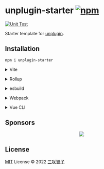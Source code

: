 # unplugin-starter [![npm](https://img.shields.io/npm/v/unplugin-starter.svg)](https://npmjs.com/package/unplugin-starter)

[![Unit Test](https://github.com/sxzz/unplugin-starter/actions/workflows/unit-test.yml/badge.svg)](https://github.com/sxzz/unplugin-starter/actions/workflows/unit-test.yml)

Starter template for [unplugin](https://github.com/unjs/unplugin).

## Installation

```bash
npm i unplugin-starter
```

<details>
<summary>Vite</summary><br>

```ts
// vite.config.ts
import UnpluginStarter from 'unplugin-starter/vite';

export default defineConfig({
  plugins: [UnpluginStarter()],
});
```

<br></details>

<details>
<summary>Rollup</summary><br>

```ts
// rollup.config.js
import UnpluginStarter from 'unplugin-starter/rollup';

export default {
  plugins: [UnpluginStarter()],
};
```

<br></details>

<details>
<summary>esbuild</summary><br>

```ts
// esbuild.config.js
import { build } from 'esbuild';

build({
  plugins: [require('unplugin-starter/esbuild')()],
});
```

<br></details>

<details>
<summary>Webpack</summary><br>

```ts
// webpack.config.js
module.exports = {
  /* ... */
  plugins: [require('unplugin-starter/webpack')()],
};
```

<br></details>

<details>
<summary>Vue CLI</summary><br>

```ts
// vue.config.js
module.exports = {
  configureWebpack: {
    plugins: [require('unplugin-starter/webpack')()],
  },
};
```

<br></details>

## Sponsors

<p align="center">
  <a href="https://cdn.jsdelivr.net/gh/sxzz/sponsors/sponsors.svg">
    <img src='https://cdn.jsdelivr.net/gh/sxzz/sponsors/sponsors.svg'/>
  </a>
</p>

## License

[MIT](./LICENSE) License © 2022 [三咲智子](https://github.com/sxzz)
